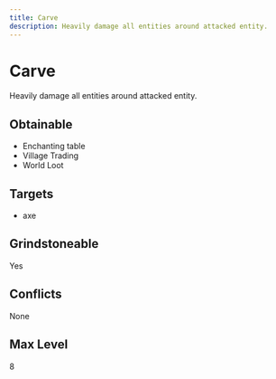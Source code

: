```yaml
---
title: Carve
description: Heavily damage all entities around attacked entity.
---
```

# Carve
Heavily damage all entities around attacked entity.
## Obtainable
- Enchanting table
- Village Trading
- World Loot
## Targets
- axe
## Grindstoneable
Yes
## Conflicts
None
## Max Level
8
